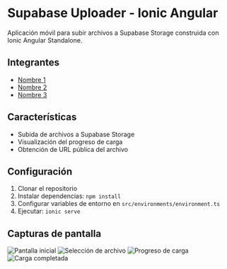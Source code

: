 # Supabase Uploader - Ionic Angular

Aplicación móvil para subir archivos a Supabase Storage construida con Ionic Angular Standalone.

## Integrantes
- [Nombre 1](github-link)
- [Nombre 2](github-link)
- [Nombre 3](github-link)

## Características
- Subida de archivos a Supabase Storage
- Visualización del progreso de carga
- Obtención de URL pública del archivo

## Configuración
1. Clonar el repositorio
2. Instalar dependencias: `npm install`
3. Configurar variables de entorno en `src/environments/environment.ts`
4. Ejecutar: `ionic serve`

## Capturas de pantalla
![Pantalla inicial](/screenshots/1-home.png)
![Selección de archivo](/screenshots/2-file-select.png)
![Progreso de carga](/screenshots/3-uploading.png)
![Carga completada](/screenshots/4-complete.png)